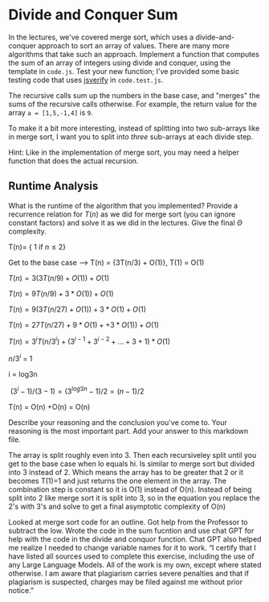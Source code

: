 # Divide and Conquer Sum

In the lectures, we've covered merge sort, which uses a divide-and-conquer
approach to sort an array of values. There are many more algorithms that take
such an approach. Implement a function that computes the sum of an array of
integers using divide and conquer, using the template in `code.js`. Test your
new function; I've provided some basic testing code that uses
[jsverify](https://jsverify.github.io/) in `code.test.js`.

The recursive calls sum up the numbers in the base case, and "merges" the sums
of the recursive calls otherwise. For example, the return value for the array `a
= [1,5,-1,4]` is `9`.

To make it a bit more interesting, instead of splitting into two sub-arrays like
in merge sort, I want you to split into *three* sub-arrays at each divide step.

Hint: Like in the implementation of merge sort, you may need a helper function
that does the actual recursion.

## Runtime Analysis

What is the runtime of the algorithm that you implemented? Provide a recurrence
relation for $T(n)$ as we did for merge sort (you can ignore constant factors)
and solve it as we did in the lectures. Give the final $\Theta$ complexity.

T(n)= { 1 if $n\leq 2$}

Get to the base case --> T(n) = {3T(n/3) + O(1)},  T(1) = O(1)

$T(n) = 3(3T (n/9) +O(1)) +O(1)$

$T(n) = 9T(n/9) +3*O(1)) +O(1)$

$T(n) = 9(3T (n/27) +O(1)) +3*O(1)+O(1)$

$T(n) = 27T(n/27) + 9*O(1)+ +3*O(1)) +O(1)$

$T(n) =3^i T(n/3^i)+ (3^{i-1} +3^{i-2} +...+ 3+1)*O(1)$

$n/3^i$ = 1

i = log3n

​
$(3^i-1)/(3-1) = (3^{log3n}-1)/2 = (n-1)/2$

T(n) = O(n) +O(n) = O(n)
       
Describe your reasoning and the conclusion you've come to. Your reasoning is the
most important part. Add your answer to this markdown file.

The array is split roughly even into 3. Then each recursiveley split until you get to the base case when lo equals hi. Is similar to merge sort but divided into 3 instead of 2. Which means the array has to be greater that 2 or it becomes T(1)=1 and just returns the one element in the array. The combination step is constant so it is O(1) instead of O(n).
Instead of being split into 2 like merge sort it is split into 3, so in the equation you replace the 2's with 3's and solve to get a final asymptotic complexity of O(n)


Looked at merge sort code for an outline. Got help from the Professor to subtract the low. Wrote the code in the sum fucntion and use chat GPT for help with the code in the divide and conquor function. Chat GPT also helped me realize I needed to change variable names for it to work.
“I certify that I have listed all sources used to complete this exercise, including the use of any Large Language Models. All of the work is my own, except where stated otherwise. I am aware that plagiarism carries severe penalties and that if plagiarism is suspected, charges may be filed against me without prior notice.”
